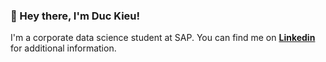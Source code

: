 ### 👋 Hey there, I'm Duc Kieu!

I'm a corporate data science student at SAP. You can find me on **[Linkedin](https://www.linkedin.com/in/duc-kieu/)** for additional information.

<!--
**bila9630/bila9630** is a ✨ _special_ ✨ repository because its `README.md` (this file) appears on your GitHub profile.

Here are some ideas to get you started:

- 🔭 I’m currently working on ...
- 🌱 I’m currently learning ...
- 👯 I’m looking to collaborate on ...
- 🤔 I’m looking for help with ...
- 💬 Ask me about ...
- 📫 How to reach me: ...
- 😄 Pronouns: ...
- ⚡ Fun fact: ...
-->
